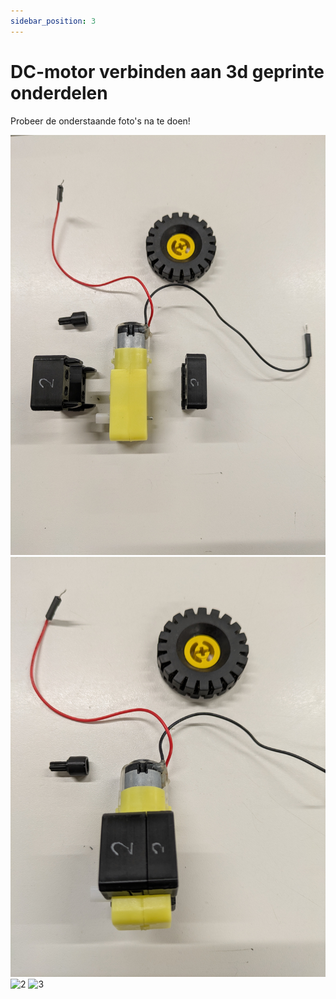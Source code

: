 ```yaml
---
sidebar_position: 3
---
```


# DC-motor verbinden aan 3d geprinte onderdelen

Probeer de onderstaande foto's na te doen!

![0](motor_1.jpg)
![1](motor_2.jpg)
![2](motor_3.jpg)
![3](motor_4.jpg)








